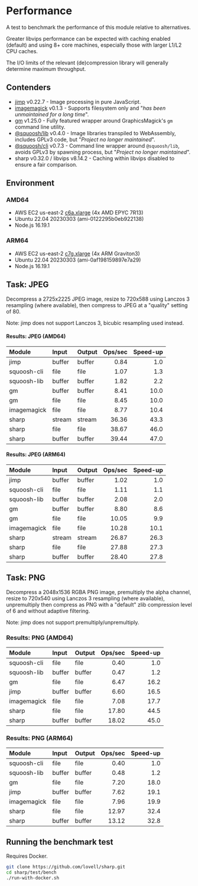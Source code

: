 # Performance

A test to benchmark the performance of this module relative to alternatives.

Greater libvips performance can be expected with caching enabled (default)
and using 8+ core machines, especially those with larger L1/L2 CPU caches.

The I/O limits of the relevant (de)compression library will generally determine maximum throughput.

## Contenders

* [jimp](https://www.npmjs.com/package/jimp) v0.22.7 - Image processing in pure JavaScript.
* [imagemagick](https://www.npmjs.com/package/imagemagick) v0.1.3 - Supports filesystem only and "*has been unmaintained for a long time*".
* [gm](https://www.npmjs.com/package/gm) v1.25.0 - Fully featured wrapper around GraphicsMagick's `gm` command line utility.
* [@squoosh/lib](https://www.npmjs.com/package/@squoosh/lib) v0.4.0 - Image libraries transpiled to WebAssembly, includes GPLv3 code, but "*Project no longer maintained*".
* [@squoosh/cli](https://www.npmjs.com/package/@squoosh/cli) v0.7.3 - Command line wrapper around `@squoosh/lib`, avoids GPLv3 by spawning process, but "*Project no longer maintained*".
* sharp v0.32.0 / libvips v8.14.2 - Caching within libvips disabled to ensure a fair comparison.

## Environment

### AMD64

* AWS EC2 us-east-2 [c6a.xlarge](https://aws.amazon.com/ec2/instance-types/c6a/) (4x AMD EPYC 7R13)
* Ubuntu 22.04 20230303 (ami-0122295b0eb922138)
* Node.js 16.19.1

### ARM64

* AWS EC2 us-east-2 [c7g.xlarge](https://aws.amazon.com/ec2/instance-types/c7g/) (4x ARM Graviton3)
* Ubuntu 22.04 20230303 (ami-0af198159897e7a29)
* Node.js 16.19.1

## Task: JPEG

Decompress a 2725x2225 JPEG image,
resize to 720x588 using Lanczos 3 resampling (where available),
then compress to JPEG at a "quality" setting of 80.

Note: jimp does not support Lanczos 3, bicubic resampling used instead.

#### Results: JPEG (AMD64)

| Module             | Input  | Output | Ops/sec | Speed-up |
| :----------------- | :----- | :----- | ------: | -------: |
| jimp               | buffer | buffer |    0.84 |      1.0 |
| squoosh-cli        | file   | file   |    1.07 |      1.3 |
| squoosh-lib        | buffer | buffer |    1.82 |      2.2 |
| gm                 | buffer | buffer |    8.41 |     10.0 |
| gm                 | file   | file   |    8.45 |     10.0 |
| imagemagick        | file   | file   |    8.77 |     10.4 |
| sharp              | stream | stream |   36.36 |     43.3 |
| sharp              | file   | file   |   38.67 |     46.0 |
| sharp              | buffer | buffer |   39.44 |     47.0 |

#### Results: JPEG (ARM64)

| Module             | Input  | Output | Ops/sec | Speed-up |
| :----------------- | :----- | :----- | ------: | -------: |
| jimp               | buffer | buffer |    1.02 |      1.0 |
| squoosh-cli        | file   | file   |    1.11 |      1.1 |
| squoosh-lib        | buffer | buffer |    2.08 |      2.0 |
| gm                 | buffer | buffer |    8.80 |      8.6 |
| gm                 | file   | file   |   10.05 |      9.9 |
| imagemagick        | file   | file   |   10.28 |     10.1 |
| sharp              | stream | stream |   26.87 |     26.3 |
| sharp              | file   | file   |   27.88 |     27.3 |
| sharp              | buffer | buffer |   28.40 |     27.8 |

## Task: PNG

Decompress a 2048x1536 RGBA PNG image,
premultiply the alpha channel,
resize to 720x540 using Lanczos 3 resampling (where available),
unpremultiply then compress as PNG with a "default" zlib compression level of 6
and without adaptive filtering.

Note: jimp does not support premultiply/unpremultiply.

### Results: PNG (AMD64)

| Module             | Input  | Output | Ops/sec | Speed-up |
| :----------------- | :----- | :----- | ------: | -------: |
| squoosh-cli        | file   | file   |    0.40 |      1.0 |
| squoosh-lib        | buffer | buffer |    0.47 |      1.2 |
| gm                 | file   | file   |    6.47 |     16.2 |
| jimp               | buffer | buffer |    6.60 |     16.5 |
| imagemagick        | file   | file   |    7.08 |     17.7 |
| sharp              | file   | file   |   17.80 |     44.5 |
| sharp              | buffer | buffer |   18.02 |     45.0 |

### Results: PNG (ARM64)

| Module             | Input  | Output | Ops/sec | Speed-up |
| :----------------- | :----- | :----- | ------: | -------: |
| squoosh-cli        | file   | file   |    0.40 |      1.0 |
| squoosh-lib        | buffer | buffer |    0.48 |      1.2 |
| gm                 | file   | file   |    7.20 |     18.0 |
| jimp               | buffer | buffer |    7.62 |     19.1 |
| imagemagick        | file   | file   |    7.96 |     19.9 |
| sharp              | file   | file   |   12.97 |     32.4 |
| sharp              | buffer | buffer |   13.12 |     32.8 |

## Running the benchmark test

Requires Docker.

```sh
git clone https://github.com/lovell/sharp.git
cd sharp/test/bench
./run-with-docker.sh
```
